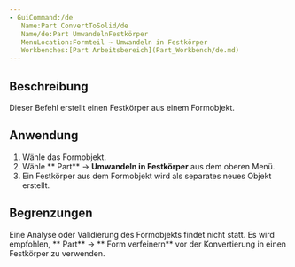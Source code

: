 ```yaml
---
- GuiCommand:/de
   Name:Part ConvertToSolid/de
   Name/de:Part UmwandelnFestkörper
   MenuLocation:Formteil → Umwandeln in Festkörper
   Workbenches:[Part Arbeitsbereich](Part_Workbench/de.md)
---
```


## Beschreibung

Dieser Befehl erstellt einen Festkörper aus einem Formobjekt.

## Anwendung


<div class="mw-translate-fuzzy">

1.  Wähle das Formobjekt.
2.  Wähle ** Part** → **Umwandeln in Festkörper** aus dem oberen Menü.
3.  Ein Festkörper aus dem Formobjekt wird als separates neues Objekt erstellt.


</div>

## Begrenzungen


<div class="mw-translate-fuzzy">

Eine Analyse oder Validierung des Formobjekts findet nicht statt.
Es wird empfohlen, ** Part** → ** Form verfeinern** vor der Konvertierung in einen Festkörper zu verwenden.


</div>





  
